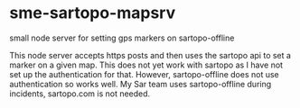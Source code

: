 # sme-sartopo-mapsrv
small node server for setting gps markers on sartopo-offline

This node server accepts https posts and then uses the sartopo api to set a marker on a given map.  This does not yet work with sartopo as I have not set up the authentication for that.  However, sartopo-offline does not use authentication so works well.  My Sar team uses sartopo-offline during incidents, sartopo.com is not needed.
